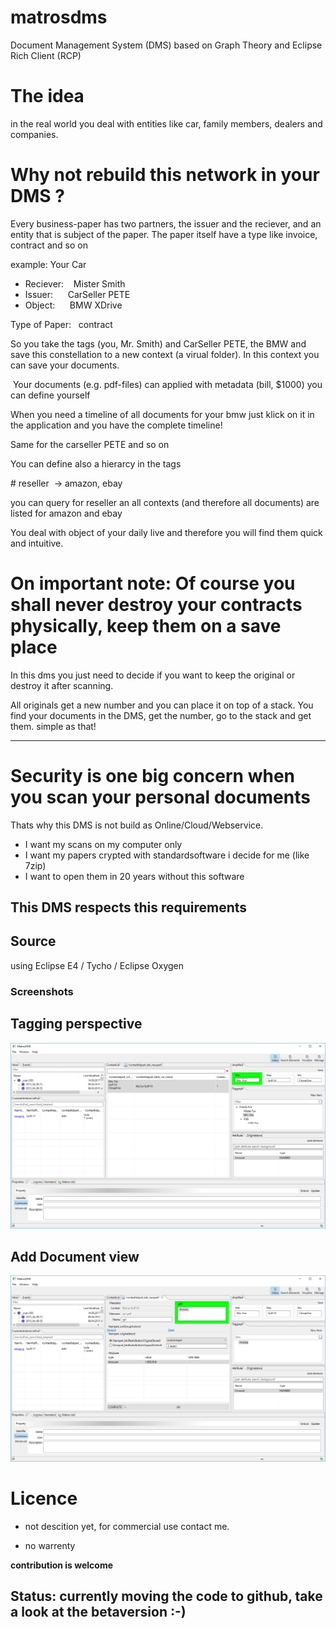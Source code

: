 # matrosdms
Document Management System (DMS) based on Graph Theory and Eclipse Rich Client (RCP)

# The idea

in the real world you deal with entities like car, family members, dealers and companies.

# Why not rebuild this network in your DMS ? 

Every business-paper has two partners, the issuer and the reciever, and an entity that is subject of the paper. The paper itself have a type like invoice, contract and so on

example: Your Car

* Reciever:    Mister Smith
* Issuer:      CarSeller PETE
* Object:      BMW XDrive

 Type of Paper:   contract

So you take the tags (you, Mr. Smith) and CarSeller PETE, the BMW and save this constellation to a new context (a virual folder).
In this context you can save your documents.

 Your documents (e.g. pdf-files) can applied with metadata (bill, $1000) you can define yourself

When you need a timeline of all documents for your bmw just klick on it in the application and you have the complete timeline!

Same for the carseller PETE and so on

You can define also a hierarcy in the tags

# reseller  -> amazon, ebay

you can query for reseller an all contexts (and therefore all documents) are listed for amazon and ebay
 
 You deal with object of your daily live and therefore you will find them quick and intuitive.
 
 # On important note: Of course you shall never destroy your contracts physically, keep them on a save place

In this dms you just need to decide if you want to keep the original or destroy it after scanning.

All originals get a new number and you can place it on top of a stack. You find your documents in the DMS, get the number, go to the stack and get them. simple as that!

---

# Security is one big concern when you scan your personal documents

Thats why this DMS is not build as Online/Cloud/Webservice.

* I want my scans on my computer only
* I want my papers crypted with standardsoftware i decide for me (like 7zip)
* I want to open them in 20 years without this software

## This DMS respects this requirements

## Source 
using Eclipse E4 / Tycho / Eclipse Oxygen

### Screenshots
## Tagging perspective
![the tagging perspective](/docs/en/images/inbox.jpg?raw=true "Inbox")

## Add Document view
![add a documen](/docs/en/images/add_document.jpg?raw=true "add Document")

# Licence

* not descition yet, for commercial use contact me. 

* no warrenty

__contribution is welcome__

## Status: currently moving the code to github, take a look at the betaversion :-)
